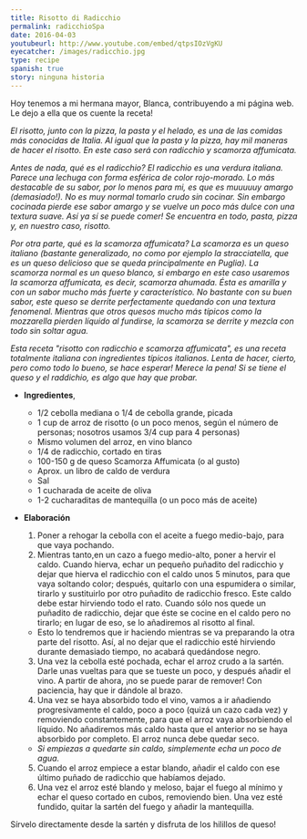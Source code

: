 ```yaml
---
title: Risotto di Radicchio
permalink: radicchioSpa
date: 2016-04-03
youtubeurl: http://www.youtube.com/embed/qtpsIOzVgKU
eyecatcher: /images/radicchio.jpg
type: recipe
spanish: true
story: ninguna historia
---
```


Hoy tenemos a mi hermana mayor, Blanca, contribuyendo a mi página web. Le dejo a ella que os cuente la receta!

_El risotto, junto con la pizza, la pasta y el helado, es una de las comidas más conocidas de Italia. Al igual que la pasta y la pizza, hay mil maneras de hacer el risotto. En este caso  será con radicchio y scamorza affumicata._

_Antes de nada, qué es el radicchio? El radicchio es una verdura italiana. Parece una lechuga con forma esférica de color rojo-morado. Lo más destacable de su sabor, por lo menos para mi, es que es muuuuuy amargo (demasiado!). No es muy normal tomarlo crudo sin cocinar. Sin embargo cocinada pierde ese sabor amargo y se vuelve un poco más dulce con una textura suave. Así ya sí se puede comer! Se encuentra en todo, pasta, pizza y, en nuestro caso, risotto._

_Por otra parte, qué es la scamorza affumicata? La scamorza es un queso italiano (bastante generalizado, no como por ejemplo la stracciatella, que es un queso delicioso que se queda principalmente en Puglia). La scamorza normal es un queso blanco, si embargo en este caso usaremos la scamorza affumicata, es decir, scamorza ahumada. Ésta es amarilla y con un sabor mucho más fuerte y característico. No bastante con su buen sabor, este queso se derrite perfectamente quedando con una textura fenomenal. Mientras que otros quesos mucho más típicos como la mozzarella pierden líquido al fundirse, la scamorza se derrite y mezcla con todo sin soltar agua._

_Esta receta "risotto con radicchio e scamorza affumicata", es una receta totalmente italiana con ingredientes típicos italianos. Lenta de hacer, cierto, pero como todo lo bueno, se hace esperar! Merece la pena! Si se tiene el queso y el raddichio, es algo que hay que probar._


* **Ingredientes**, 
  * 1/2 cebolla mediana o 1/4 de cebolla grande, picada
  * 1 cup de arroz de risotto (o un poco menos, según el número de personas; nosotros usamos 3/4 cup para 4 personas)
  * Mismo volumen del arroz, en vino blanco
  * 1/4 de radicchio, cortado en tiras
  * 100-150 g de queso Scamorza Affumicata (o al gusto)
  * Aprox. un libro de caldo de verdura 
  * Sal
  * 1 cucharada de aceite de oliva
  * 1-2 cucharaditas de mantequilla (o un poco más de aceite)


* **Elaboración**
  1. Poner a rehogar la cebolla con el aceite a fuego medio-bajo, para que vaya pochando.
  2. Mientras tanto,en un cazo a fuego medio-alto, poner a hervir el caldo. Cuando hierva, echar un pequeño puñadito del radicchio y dejar que hierva el radicchio con el caldo unos 5 minutos, para que vaya soltando color; después, quitarlo con una espumidera o similar, tirarlo y sustituirlo por otro puñadito de radicchio fresco. Este caldo debe estar hirviendo todo el rato. Cuando sólo nos quede un puñadito de radicchio, dejar que éste se cocine en el caldo pero no tirarlo; en lugar de eso, se lo añadiremos al risotto al final. 
   - Esto lo tendremos que ir haciendo mientras se va preparando la otra parte del risotto. Así, al no dejar que el radicchio esté hirviendo durante demasiado tiempo, no acabará quedándose negro.
  3. Una vez la cebolla esté pochada, echar el arroz crudo a la sartén. Darle unas vueltas para que se tueste un poco, y después añadir el vino. A partir de ahora, ¡no se puede parar de remover! Con paciencia, hay que ir dándole al brazo. 
  4. Una vez se haya absorbido todo el vino, vamos a ir añadiendo progresivamente el caldo, poco a poco (quizá un cazo cada vez) y removiendo constantemente, para que el arroz vaya absorbiendo el líquido. No añadiremos más caldo hasta que el anterior no se haya absorbido por completo. El arroz nunca debe quedar seco. 
   - _Si empiezas a quedarte sin caldo, simplemente echa un poco de agua._
  5. Cuando el arroz empiece a estar blando, añadir el caldo con ese último puñado de radicchio que habíamos dejado. 
  6. Una vez el arroz esté blando y meloso, bajar el fuego al mínimo y echar el queso cortado en cubos, removiendo bien. Una vez esté fundido, quitar la sartén del fuego y añadir la mantequilla.

Sírvelo directamente desde la sartén y disfruta de los hilillos de queso!


